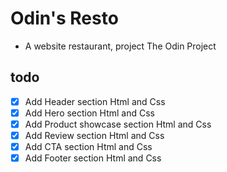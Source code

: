 # Odin's Resto

- A website restaurant, project The Odin Project

## todo
- [x] Add Header section Html and Css
- [x] Add Hero section Html and Css
- [x] Add Product showcase section Html and Css
- [x] Add Review section Html and Css
- [x] Add CTA section Html and Css
- [x] Add Footer section Html and Css
